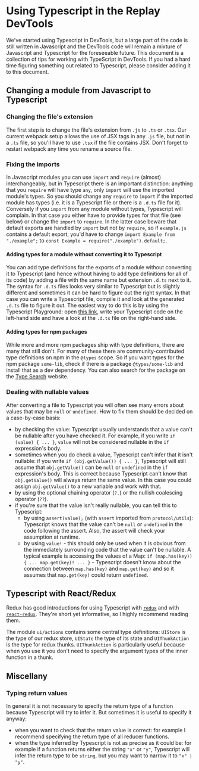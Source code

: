 # Using Typescript in the Replay DevTools

We've started using Typescript in DevTools, but a large part of the code is still written in Javascript and the DevTools code will remain a mixture of Javascript and Typescript for the foreseeable future.
This document is a collection of tips for working with TypeScript in DevTools. If you had a hard time figuring something out related to Typescript, please consider adding it to this document.

## Changing a module from Javascript to Typescript

### Changing the file's extension

The first step is to change the file's extension from `.js` to `.ts` or `.tsx`. Our current webpack setup allows the use of JSX tags in any `.js` file, but not in a `.ts` file, so you'll have to use `.tsx` if the file contains JSX.
Don't forget to restart webpack any time you rename a source file.

### Fixing the imports

In Javascript modules you can use `import` and `require` (almost) interchangeably, but in Typescript there is an important distinction: anything that you `require` will have type `any`, only `import` will use the imported module's types.
So you should change any `require` to `import` if the imported module has types (i.e. it is a Typescript file or there is a `.d.ts` file for it).
Conversely if you `import` from any module without types, Typescript will complain. In that case you either have to provide types for that file (see below) or change the `import` to `require`.
In the latter case beware that default exports are handled by `import` but not by `require`, so if `example.js` contains a default export, you'd have to change `import Example from "./example";` to `const Example = require("./example").default;`.

#### Adding types for a module without converting it to Typescript

You can add type definitions for the exports of a module without converting it to Typescript (and hence without having to add type definitions for all of its code) by adding a file with the same name but extension `.d.ts` next to it.
The syntax for `.d.ts` files looks very similar to Typescript but is slightly different and sometimes it can be hard to figure out the right syntax.
In that case you can write a Typescript file, compile it and look at the generated `.d.ts` file to figure it out. The easiest way to do this is by using the Typescript Playground:
open [this link](https://www.typescriptlang.org/play?target=1&module=1), write your Typescript code on the left-hand side and have a look at the `.d.ts` file on the right-hand side.

#### Adding types for npm packages

While more and more npm packages ship with type definitions, there are many that still don't. For many of these there are community-contributed type definitions on npm in the `@types` scope.
So if you want types for the npm package `some-lib`, check if there is a package `@types/some-lib` and install that as a dev dependency.
You can also search for the package on the [Type Search](https://www.typescriptlang.org/dt/search) website.

### Dealing with nullable values

After converting a file to Typescript you will often see many errors about values that may be `null` or `undefined`. How to fix them should be decided on a case-by-case basis:
* by checking the value: Typescript usually understands that a value can't be nullable after you have checked it. For example, if you write `if (value) { ... }`, `value` will not be considered nullable in the `if` expression's body.
* sometimes when you do check a value, Typescript can't infer that it isn't nullable: if you write `if (obj.getValue()) { ... }`,
  Typescript will still assume that `obj.getValue()` can be `null` or `undefined` in the `if` expression's body.
  This is correct because Typescript can't know that `obj.getValue()` will always return the same value. In this case you could assign `obj.getValue()` to a new variable and work with that.
* by using the optional chaining operator (`?.`) or the nullish coalescing operator (`??`).
* if you're sure that the value isn't really nullable, you can tell this to Typescript:
  * by using `assert(value);` (with `assert` imported from `protocol/utils`): Typescript knows that the value can't be `null` or `undefined` in the code following the assert. Also, the assert will check your assumption at runtime.
  * by using `value!` - this should only be used when it is obvious from the immediately surrounding code that the value can't be nullable.
    A typical example is accessing the values of a Map: `if (map.has(key)) { ... map.get(key)! ... }` - Typescript doesn't know about the connection between `map.has(key)` and `map.get(key)` and so it assumes that `map.get(key)` could return `undefined`.

## Typescript with React/Redux

Redux has good introductions for using Typescript with [`redux`](https://redux.js.org/recipes/usage-with-typescript/) and with [`react-redux`](https://react-redux.js.org/using-react-redux/static-typing).
They're short yet informative, so I highly recommend reading them.

The module `ui/actions` contains some central type definitions: `UIStore` is the type of our redux store, `UIState` the type of its state and `UIThunkAction` is the type for redux thunks.
`UIThunkAction` is particularly useful because when you use it you don't need to specify the argument types of the inner function in a thunk.

## Miscellany

### Typing return values

In general it is not necessary to specify the return type of a function because Typescript will try to infer it. But sometimes it is useful to specify it anyway:
* when you want to check that the return value is correct: for example I recommend specifying the return type of all reducer functions.
* when the type inferred by Typescript is not as precise as it could be: for example if a function returns either the string `"x"` or `"y"`, Typescript will infer the return type to be `string`, but you may want to narrow it to `"x" | "y"`.
